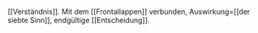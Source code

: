 [[Verständnis]].
Mit dem [[Frontallappen]] verbunden, Auswirkung=[[der siebte Sinn]], endgültige [[Entscheidung]].